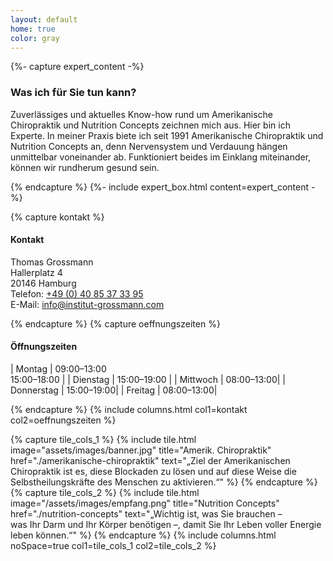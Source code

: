 ```yaml
---
layout: default
home: true
color: gray
---
```


{%- capture expert_content -%}

### Was ich für Sie tun kann?

Zuverlässiges und aktuelles Know-how rund um Amerikanische Chiropraktik und Nutrition Concepts zeichnen mich aus. Hier bin ich Experte. In meiner Praxis biete ich seit 1991 Amerikanische Chiropraktik und Nutrition Concepts an, denn Nervensystem und Verdauung hängen unmittelbar voneinander ab. Funktioniert beides im Einklang miteinander, können wir rundherum gesund sein.

{% endcapture %}
{%- include expert_box.html content=expert_content -%}

{% capture kontakt %}

#### Kontakt

Thomas Grossmann  
Hallerplatz 4  
20146 Hamburg  
Telefon: [+49 (0) 40 85 37 33 95](tel:00494085373395)  
E-Mail: [info@institut-grossmann.com](mailto:info@institut-grossmann.com)

{% endcapture %}
{% capture oeffnungszeiten %}

#### Öffnungszeiten

| Montag	   | 09:00–13:00 <br /> 15:00–18:00 |
| Dienstag	 | 15:00–19:00                 |
| Mittwoch	 | 08:00–13:00|
| Donnerstag | 15:00–19:00|
| Freitag	   | 08:00–13:00|

{% endcapture %}
{% include columns.html col1=kontakt col2=oeffnungszeiten %}

{% capture tile_cols_1 %}
{% include tile.html
  image="assets/images/banner.jpg"
  title="Amerik. Chiropraktik"
  href="./amerikanische-chiropraktik"
  text="„Ziel der Amerikanischen Chiropraktik ist es, diese Blockaden zu lösen und auf diese Weise die Selbstheilungskräfte des Menschen zu aktivieren.“"
%}
{% endcapture %}
{% capture tile_cols_2 %}
{% include tile.html
  image="/assets/images/empfang.png"
  title="Nutrition Concepts"
  href="./nutrition-concepts"
  text="„Wichtig ist, was Sie brauchen – <br />was Ihr Darm und Ihr Körper benötigen –, damit Sie Ihr Leben voller Energie leben können.“"
%}
{% endcapture %}
{% include columns.html noSpace=true col1=tile_cols_1 col2=tile_cols_2 %}
